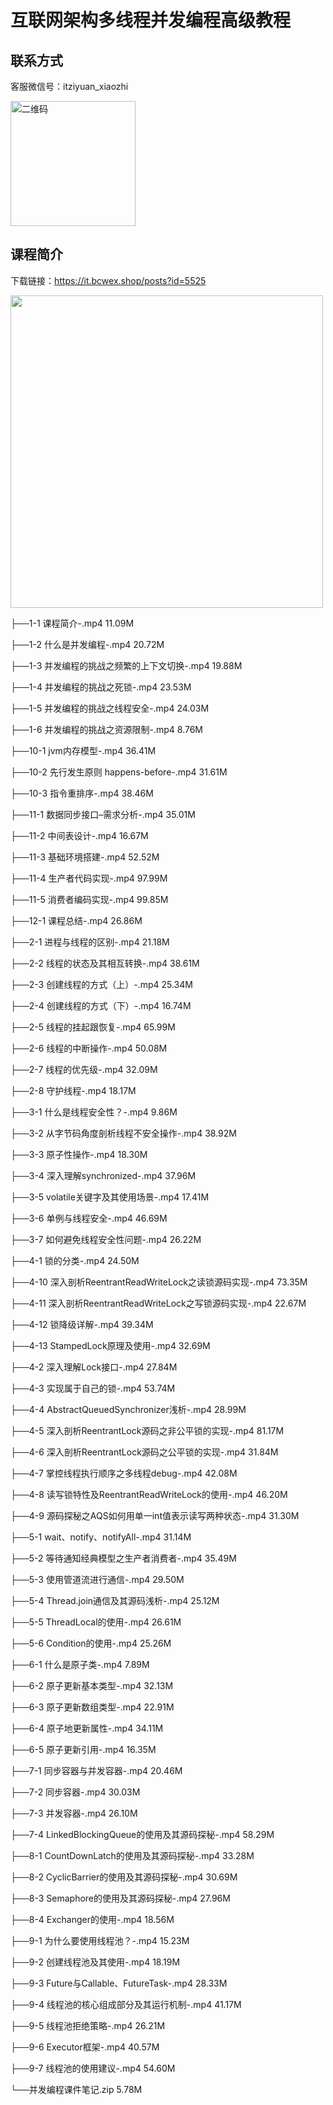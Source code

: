 # 互联网架构多线程并发编程高级教程

## 联系方式

客服微信号：itziyuan_xiaozhi

<img src="https://ziyuanyun.oss-cn-guangzhou.aliyuncs.com/common/20240614073449/666b82192834a.jpg" width="200" height="200" alt="二维码">

## 课程简介

下载链接：https://it.bcwex.shop/posts?id=5525

<img src="https://ziyuanyun.oss-cn-guangzhou.aliyuncs.com/yun/20241201162814/674c1e1e0a3bb.jpg" width="500" alt="">

  

 ├──1-1 课程简介-.mp4 11.09M

 ├──1-2 什么是并发编程-.mp4 20.72M

 ├──1-3 并发编程的挑战之频繁的上下文切换-.mp4 19.88M

 ├──1-4 并发编程的挑战之死锁-.mp4 23.53M

 ├──1-5 并发编程的挑战之线程安全-.mp4 24.03M

 ├──1-6 并发编程的挑战之资源限制-.mp4 8.76M

 ├──10-1 jvm内存模型-.mp4 36.41M

 ├──10-2 先行发生原则 happens-before-.mp4 31.61M

 ├──10-3 指令重排序-.mp4 38.46M

 ├──11-1 数据同步接口&#8211;需求分析-.mp4 35.01M

 ├──11-2 中间表设计-.mp4 16.67M

 ├──11-3 基础环境搭建-.mp4 52.52M

 ├──11-4 生产者代码实现-.mp4 97.99M

 ├──11-5 消费者编码实现-.mp4 99.85M

 ├──12-1 课程总结-.mp4 26.86M

 ├──2-1 进程与线程的区别-.mp4 21.18M

 ├──2-2 线程的状态及其相互转换-.mp4 38.61M

 ├──2-3 创建线程的方式（上）-.mp4 25.34M

 ├──2-4 创建线程的方式（下）-.mp4 16.74M

 ├──2-5 线程的挂起跟恢复-.mp4 65.99M

 ├──2-6 线程的中断操作-.mp4 50.08M

 ├──2-7 线程的优先级-.mp4 32.09M

 ├──2-8 守护线程-.mp4 18.17M

 ├──3-1 什么是线程安全性？-.mp4 9.86M

 ├──3-2 从字节码角度剖析线程不安全操作-.mp4 38.92M

 ├──3-3 原子性操作-.mp4 18.30M

 ├──3-4 深入理解synchronized-.mp4 37.96M

 ├──3-5 volatile关键字及其使用场景-.mp4 17.41M

 ├──3-6 单例与线程安全-.mp4 46.69M

 ├──3-7 如何避免线程安全性问题-.mp4 26.22M

 ├──4-1 锁的分类-.mp4 24.50M

 ├──4-10 深入剖析ReentrantReadWriteLock之读锁源码实现-.mp4 73.35M

 ├──4-11 深入剖析ReentrantReadWriteLock之写锁源码实现-.mp4 22.67M

 ├──4-12 锁降级详解-.mp4 39.34M

 ├──4-13 StampedLock原理及使用-.mp4 32.69M

 ├──4-2 深入理解Lock接口-.mp4 27.84M

 ├──4-3 实现属于自己的锁-.mp4 53.74M

 ├──4-4 AbstractQueuedSynchronizer浅析-.mp4 28.99M

 ├──4-5 深入剖析ReentrantLock源码之非公平锁的实现-.mp4 81.17M

 ├──4-6 深入剖析ReentrantLock源码之公平锁的实现-.mp4 31.84M

 ├──4-7 掌控线程执行顺序之多线程debug-.mp4 42.08M

 ├──4-8 读写锁特性及ReentrantReadWriteLock的使用-.mp4 46.20M

 ├──4-9 源码探秘之AQS如何用单一int值表示读写两种状态-.mp4 31.30M

 ├──5-1 wait、notify、notifyAll-.mp4 31.14M

 ├──5-2 等待通知经典模型之生产者消费者-.mp4 35.49M

 ├──5-3 使用管道流进行通信-.mp4 29.50M

 ├──5-4 Thread.join通信及其源码浅析-.mp4 25.12M

 ├──5-5 ThreadLocal的使用-.mp4 26.61M

 ├──5-6 Condition的使用-.mp4 25.26M

 ├──6-1 什么是原子类-.mp4 7.89M

 ├──6-2 原子更新基本类型-.mp4 32.13M

 ├──6-3 原子更新数组类型-.mp4 22.91M

 ├──6-4 原子地更新属性-.mp4 34.11M

 ├──6-5 原子更新引用-.mp4 16.35M

 ├──7-1 同步容器与并发容器-.mp4 20.46M

 ├──7-2 同步容器-.mp4 30.03M

 ├──7-3 并发容器-.mp4 26.10M

 ├──7-4 LinkedBlockingQueue的使用及其源码探秘-.mp4 58.29M

 ├──8-1 CountDownLatch的使用及其源码探秘-.mp4 33.28M

 ├──8-2 CyclicBarrier的使用及其源码探秘-.mp4 30.69M

 ├──8-3 Semaphore的使用及其源码探秘-.mp4 27.96M

 ├──8-4 Exchanger的使用-.mp4 18.56M

 ├──9-1 为什么要使用线程池？-.mp4 15.23M

 ├──9-2 创建线程池及其使用-.mp4 18.19M

 ├──9-3 Future与Callable、FutureTask-.mp4 28.33M

 ├──9-4 线程池的核心组成部分及其运行机制-.mp4 41.17M

 ├──9-5 线程池拒绝策略-.mp4 26.21M

 ├──9-6 Executor框架-.mp4 40.57M

 ├──9-7 线程池的使用建议-.mp4 54.60M

 └──并发编程课件笔记.zip 5.78M

  